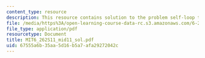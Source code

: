 ```yaml
---
content_type: resource
description: This resource contains solution to the problem self-loop transition.
file: /media/https%3A/open-learning-course-data-rc.s3.amazonaws.com/6-262-discrete-stochastic-processes-spring-2011/67555a6b35aa5d16b5a7afa29272042c_MIT6_262S11_mid11_sol.pdf
file_type: application/pdf
resourcetype: Document
title: MIT6_262S11_mid11_sol.pdf
uid: 67555a6b-35aa-5d16-b5a7-afa29272042c
---
```

